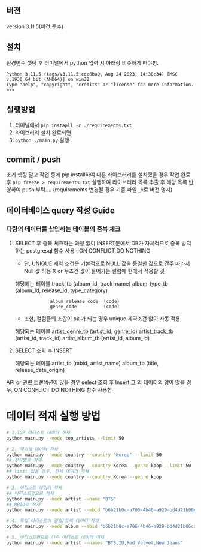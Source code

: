 ## 버전
version 3.11.5(버전 준수)

## 설치 
환경변수 셋팅 후 터미널에서 python 입력 시 아래랑 비슷하게 떠야함.

```shell
Python 3.11.5 (tags/v3.11.5:cce6ba9, Aug 24 2023, 14:38:34) [MSC v.1936 64 bit (AMD64)] on win32
Type "help", "copyright", "credits" or "license" for more information.
>>>
```

## 실행방법
1. 터미널에서 `pip instapll -r ./requirements.txt`
2. 라이브러리 설치 완료되면
3. `python ./main.py` 실행

## commit / push
초기 셋팅 말고 작업 중에 pip install하여 다른 라이브러리를 설치했을 경우 작업 완료 후 `pip freeze > requirements.txt` 실행하여 라이브러리 목록 추출 후 해당 목록 반영하여 push 부탁.... (requirements 변경될 경우 기존 파일 `_x`로 버전 명시)



## 데이터베이스 query 작성 Guide

### 다량의 데이터를 삽입하는 테이블의 중복 체크

1. SELECT 후 중복 체크하는 과정 없이 INSERT문에서 DB가 자체적으로 중복 방지하는 postgresql 함수 사용
: ON CONFLICT DO NOTHING

    * 단, UNIQUE 제약 조건은 기본적으로 NULL 값을 동일한 값으로 간주
    따라서 Null 값 허용 X or 무조건 값이 들어가는 컬럼에 한에서 적용할 것
    
    해당되는 테이블     track_tb        (album_id, track_name)
                    album_type_tb   (album_id, release_id, type_category)
                    
                    album_release_code  (code)
                    genre_code          (code)
                    

    * 또한, 
    컬럼들의 조합이 pk 가 되는 경우 unique 제약조건 없이 자동 적용
    
    해당되는 테이블     artist_genre_tb (artist_id, genre_id)
                    artist_track_tb (artist_id, track_id)
                    artist_album_tb (artist_id, album_id)


2. SELECT 조회 후 INSERT

    해당되는 테이블     artist_tb       (mbid, artist_name)
                    album_tb        (title, release_date_origin)


API or 관련 트랜젝션이 많을 경우 select 조회 후 Insert
그 외 데이터의 양이 많을 경우, ON CONFLICT DO NOTHING 함수 사용함


# 데이터 적재 실행 방법

```sh
# 1.TOP 아티스트 데이터 적재
python main.py --mode top_artists --limit 50

# 2. 국가별 데이터 적재
python main.py --mode country --country "Korea" --limit 50
## 장르별로 적재
python main.py --mode country --country Korea --genre kpop --limit 50
## limit 없을 경우, 전체 데이터 적재
python main.py --mode country --country Korea --genre kpop

# 3. 아티스트 데이터 적재
## 아티스트명으로 적재
python main.py --mode artist --name "BTS"
## MBID로 적재
python main.py --mode artist --mbid "b6b21b0c-a706-4b46-a929-bd4d21b06cad"

# 4. 특정 아티스트의 앨범/트랙 데이터 적재
python main.py --mode album --mbid "b6b21b0c-a706-4b46-a929-bd4d21b06cad"

# 5. 아티스트명으로 다수 아티스트 데이터 적재
python main.py --mode artist --names "BTS,IU,Red Velvet,New Jeans"

```